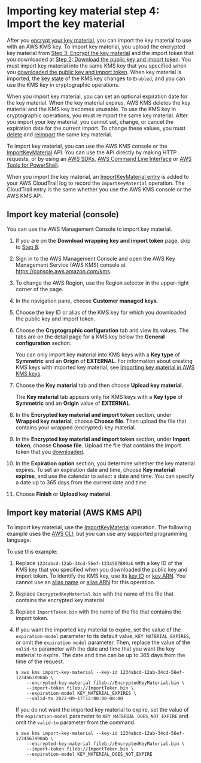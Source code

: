 # Importing key material step 4: Import the key material<a name="importing-keys-import-key-material"></a>

After you [encrypt your key material](importing-keys-encrypt-key-material.md), you can import the key material to use with an AWS KMS key\. To import key material, you upload the encrypted key material from [Step 3: Encrypt the key material](importing-keys-encrypt-key-material.md) and the import token that you downloaded at [Step 2: Download the public key and import token](importing-keys-get-public-key-and-token.md)\. You must import key material into the same KMS key that you specified when you [downloaded the public key and import token](importing-keys-get-public-key-and-token.md)\. When key material is imported, the [key state](key-state.md) of the KMS key changes to `Enabled`, and you can use the KMS key in cryptographic operations\.

When you import key material, you can set an optional expiration date for the key material\. When the key material expires, AWS KMS deletes the key material and the KMS key becomes unusable\. To use the KMS key in cryptographic operations, you must reimport the same key material\. After you import your key material, you cannot set, change, or cancel the expiration date for the current import\. To change these values, you must [delete](importing-keys.md#importing-keys-delete-key-material) and [reimport](importing-keys.md#reimport-key-material) the same key material\.

To import key material, you can use the AWS KMS console or the [ImportKeyMaterial](https://docs.aws.amazon.com/kms/latest/APIReference/API_ImportKeyMaterial.html) API\. You can use the API directly by making HTTP requests, or by using an [AWS SDKs](https://aws.amazon.com/tools/#sdk), [AWS Command Line Interface](https://docs.aws.amazon.com/cli/latest/userguide/) or [AWS Tools for PowerShell](https://docs.aws.amazon.com/powershell/latest/userguide/)\.

When you import the key material, an [ImportKeyMaterial entry](ct-importkeymaterial.md) is added to your AWS CloudTrail log to record the `ImportKeyMaterial` operation\. The CloudTrail entry is the same whether you use the AWS KMS console or the AWS KMS API\.

## Import key material \(console\)<a name="importing-keys-import-key-material-console"></a>

You can use the AWS Management Console to import key material\.

1. If you are on the **Download wrapping key and import token** page, skip to [Step 8](#id-key-materials-step)\.

1. Sign in to the AWS Management Console and open the AWS Key Management Service \(AWS KMS\) console at [https://console\.aws\.amazon\.com/kms](https://console.aws.amazon.com/kms)\.

1. To change the AWS Region, use the Region selector in the upper\-right corner of the page\.

1. In the navigation pane, choose **Customer managed keys**\.

1. Choose the key ID or alias of the KMS key for which you downloaded the public key and import token\.

1. Choose the **Cryptographic configuration** tab and view its values\. The tabs are on the detail page for a KMS key below the **General configuration** section\.

   You can only import key material into KMS keys with a **Key type** of **Symmetric** and an **Origin** of **EXTERNAL**\. For information about creating KMS keys with imported key material, see [Importing key material in AWS KMS keys](importing-keys.md)\.

1. Choose the **Key material** tab and then choose **Upload key material**\.

   The **Key material** tab appears only for KMS keys with a **Key type** of **Symmetric** and an **Origin** value of **EXTERNAL**\.

1. <a name="id-key-materials-step"></a>In the **Encrypted key material and import token** section, under **Wrapped key material**, choose **Choose file**\. Then upload the file that contains your wrapped \(encrypted\) key material\. 

1. In the **Encrypted key material and import token** section, under **Import token**, choose **Choose file**\. Upload the file that contains the import token that you [downloaded](importing-keys-get-public-key-and-token.md#importing-keys-get-public-key-and-token-console)\.

1. In the **Expiration option** section, you determine whether the key material expires\. To set an expiration date and time, choose **Key material expires**, and use the calendar to select a date and time\. You can specify a date up to 365 days from the current date and time\.

1. Choose **Finish** or **Upload key material**\.

## Import key material \(AWS KMS API\)<a name="importing-keys-import-key-material-api"></a>

To import key material, use the [ImportKeyMaterial](https://docs.aws.amazon.com/kms/latest/APIReference/API_ImportKeyMaterial.html) operation\. The following example uses the [AWS CLI](https://aws.amazon.com/cli/), but you can use any supported programming language\.

To use this example:

1. Replace `1234abcd-12ab-34cd-56ef-1234567890ab` with a key ID of the KMS key that you specified when you downloaded the public key and import token\. To identify the KMS key, use its [key ID](concepts.md#key-id-key-id) or [key ARN](concepts.md#key-id-key-ARN)\. You cannot use an [alias name](concepts.md#key-id-alias-name) or [alias ARN](concepts.md#key-id-alias-ARN) for this operation\.

1. Replace `EncryptedKeyMaterial.bin` with the name of the file that contains the encrypted key material\.

1. Replace `ImportToken.bin` with the name of the file that contains the import token\.

1. If you want the imported key material to expire, set the value of the `expiration-model` parameter to its default value, `KEY_MATERIAL_EXPIRES`, or omit the `expiration-model` parameter\. Then, replace the value of the `valid-to` parameter with the date and time that you want the key material to expire\. The date and time can be up to 365 days from the time of the request\. 

   ```
   $ aws kms import-key-material --key-id 1234abcd-12ab-34cd-56ef-1234567890ab \
       --encrypted-key-material fileb://EncryptedKeyMaterial.bin \
       --import-token fileb://ImportToken.bin \
       --expiration-model KEY_MATERIAL_EXPIRES \
       --valid-to 2022-09-17T12:00:00-08:00
   ```

   If you do not want the imported key material to expire, set the value of the `expiration-model` parameter to `KEY_MATERIAL_DOES_NOT_EXPIRE` and omit the `valid-to` parameter from the command\.

   ```
   $ aws kms import-key-material --key-id 1234abcd-12ab-34cd-56ef-1234567890ab \ 
       --encrypted-key-material fileb://EncryptedKeyMaterial.bin \
       --import-token fileb://ImportToken.bin \
       --expiration-model KEY_MATERIAL_DOES_NOT_EXPIRE
   ```